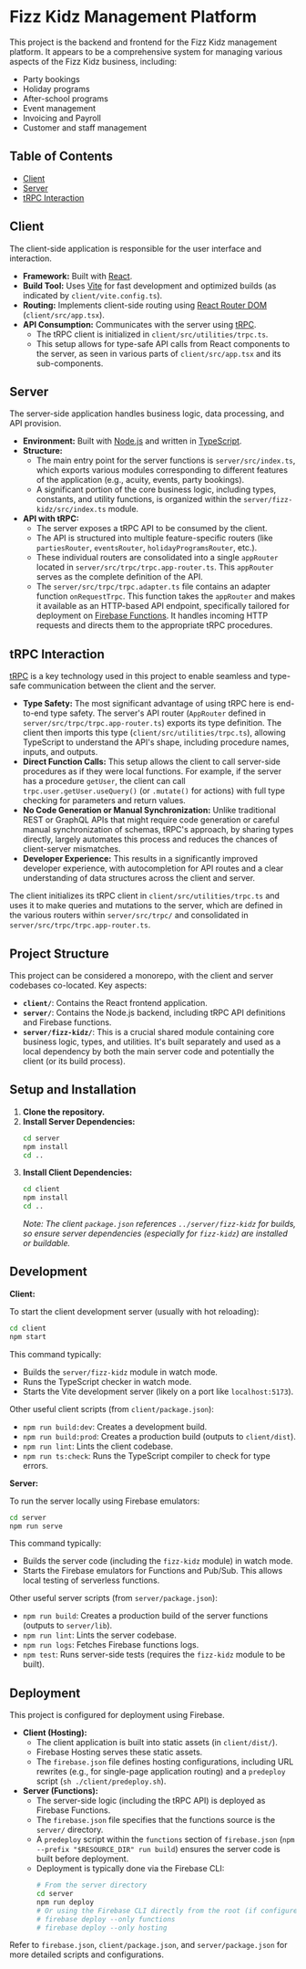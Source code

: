 # Fizz Kidz Management Platform

This project is the backend and frontend for the Fizz Kidz management platform. It appears to be a comprehensive system for managing various aspects of the Fizz Kidz business, including:

*   Party bookings
*   Holiday programs
*   After-school programs
*   Event management
*   Invoicing and Payroll
*   Customer and staff management

## Table of Contents

*   [Client](#client)
*   [Server](#server)
*   [tRPC Interaction](#trpc-interaction)

## Client

The client-side application is responsible for the user interface and interaction.

*   **Framework:** Built with [React](https://react.dev/).
*   **Build Tool:** Uses [Vite](https://vitejs.dev/) for fast development and optimized builds (as indicated by `client/vite.config.ts`).
*   **Routing:** Implements client-side routing using [React Router DOM](https://reactrouter.com/) (`client/src/app.tsx`).
*   **API Consumption:** Communicates with the server using [tRPC](https://trpc.io/).
    *   The tRPC client is initialized in `client/src/utilities/trpc.ts`.
    *   This setup allows for type-safe API calls from React components to the server, as seen in various parts of `client/src/app.tsx` and its sub-components.

## Server

The server-side application handles business logic, data processing, and API provision.

*   **Environment:** Built with [Node.js](https://nodejs.org/) and written in [TypeScript](https://www.typescriptlang.org/).
*   **Structure:**
    *   The main entry point for the server functions is `server/src/index.ts`, which exports various modules corresponding to different features of the application (e.g., acuity, events, party bookings).
    *   A significant portion of the core business logic, including types, constants, and utility functions, is organized within the `server/fizz-kidz/src/index.ts` module.
*   **API with tRPC:**
    *   The server exposes a tRPC API to be consumed by the client.
    *   The API is structured into multiple feature-specific routers (like `partiesRouter`, `eventsRouter`, `holidayProgramsRouter`, etc.).
    *   These individual routers are consolidated into a single `appRouter` located in `server/src/trpc/trpc.app-router.ts`. This `appRouter` serves as the complete definition of the API.
    *   The `server/src/trpc/trpc.adapter.ts` file contains an adapter function `onRequestTrpc`. This function takes the `appRouter` and makes it available as an HTTP-based API endpoint, specifically tailored for deployment on [Firebase Functions](https://firebase.google.com/docs/functions). It handles incoming HTTP requests and directs them to the appropriate tRPC procedures.

## tRPC Interaction

[tRPC](https://trpc.io/) is a key technology used in this project to enable seamless and type-safe communication between the client and the server.

*   **Type Safety:** The most significant advantage of using tRPC here is end-to-end type safety. The server's API router (`AppRouter` defined in `server/src/trpc/trpc.app-router.ts`) exports its type definition. The client then imports this type (`client/src/utilities/trpc.ts`), allowing TypeScript to understand the API's shape, including procedure names, inputs, and outputs.
*   **Direct Function Calls:** This setup allows the client to call server-side procedures as if they were local functions. For example, if the server has a procedure `getUser`, the client can call `trpc.user.getUser.useQuery()` (or `.mutate()` for actions) with full type checking for parameters and return values.
*   **No Code Generation or Manual Synchronization:** Unlike traditional REST or GraphQL APIs that might require code generation or careful manual synchronization of schemas, tRPC's approach, by sharing types directly, largely automates this process and reduces the chances of client-server mismatches.
*   **Developer Experience:** This results in a significantly improved developer experience, with autocompletion for API routes and a clear understanding of data structures across the client and server.

The client initializes its tRPC client in `client/src/utilities/trpc.ts` and uses it to make queries and mutations to the server, which are defined in the various routers within `server/src/trpc/` and consolidated in `server/src/trpc/trpc.app-router.ts`.

## Project Structure

This project can be considered a monorepo, with the client and server codebases co-located. Key aspects:

*   **`client/`**: Contains the React frontend application.
*   **`server/`**: Contains the Node.js backend, including tRPC API definitions and Firebase functions.
*   **`server/fizz-kidz/`**: This is a crucial shared module containing core business logic, types, and utilities. It's built separately and used as a local dependency by both the main server code and potentially the client (or its build process).

## Setup and Installation

1.  **Clone the repository.**
2.  **Install Server Dependencies:**
    ```bash
    cd server
    npm install
    cd ..
    ```
3.  **Install Client Dependencies:**
    ```bash
    cd client
    npm install
    cd ..
    ```
    *Note: The client `package.json` references `../server/fizz-kidz` for builds, so ensure server dependencies (especially for `fizz-kidz`) are installed or buildable.*

## Development

**Client:**

To start the client development server (usually with hot reloading):

```bash
cd client
npm start
```

This command typically:
*   Builds the `server/fizz-kidz` module in watch mode.
*   Runs the TypeScript checker in watch mode.
*   Starts the Vite development server (likely on a port like `localhost:5173`).

Other useful client scripts (from `client/package.json`):
*   `npm run build:dev`: Creates a development build.
*   `npm run build:prod`: Creates a production build (outputs to `client/dist`).
*   `npm run lint`: Lints the client codebase.
*   `npm run ts:check`: Runs the TypeScript compiler to check for type errors.

**Server:**

To run the server locally using Firebase emulators:

```bash
cd server
npm run serve
```

This command typically:
*   Builds the server code (including the `fizz-kidz` module) in watch mode.
*   Starts the Firebase emulators for Functions and Pub/Sub. This allows local testing of serverless functions.

Other useful server scripts (from `server/package.json`):
*   `npm run build`: Creates a production build of the server functions (outputs to `server/lib`).
*   `npm run lint`: Lints the server codebase.
*   `npm run logs`: Fetches Firebase functions logs.
*   `npm test`: Runs server-side tests (requires the `fizz-kidz` module to be built).

## Deployment

This project is configured for deployment using Firebase.

*   **Client (Hosting):**
    *   The client application is built into static assets (in `client/dist/`).
    *   Firebase Hosting serves these static assets.
    *   The `firebase.json` file defines hosting configurations, including URL rewrites (e.g., for single-page application routing) and a `predeploy` script (`sh ./client/predeploy.sh`).
*   **Server (Functions):**
    *   The server-side logic (including the tRPC API) is deployed as Firebase Functions.
    *   The `firebase.json` file specifies that the functions source is the `server/` directory.
    *   A `predeploy` script within the `functions` section of `firebase.json` (`npm --prefix "$RESOURCE_DIR" run build`) ensures the server code is built before deployment.
    *   Deployment is typically done via the Firebase CLI:
        ```bash
        # From the server directory
        cd server
        npm run deploy
        # Or using the Firebase CLI directly from the root (if configured)
        # firebase deploy --only functions
        # firebase deploy --only hosting
        ```

Refer to `firebase.json`, `client/package.json`, and `server/package.json` for more detailed scripts and configurations.
